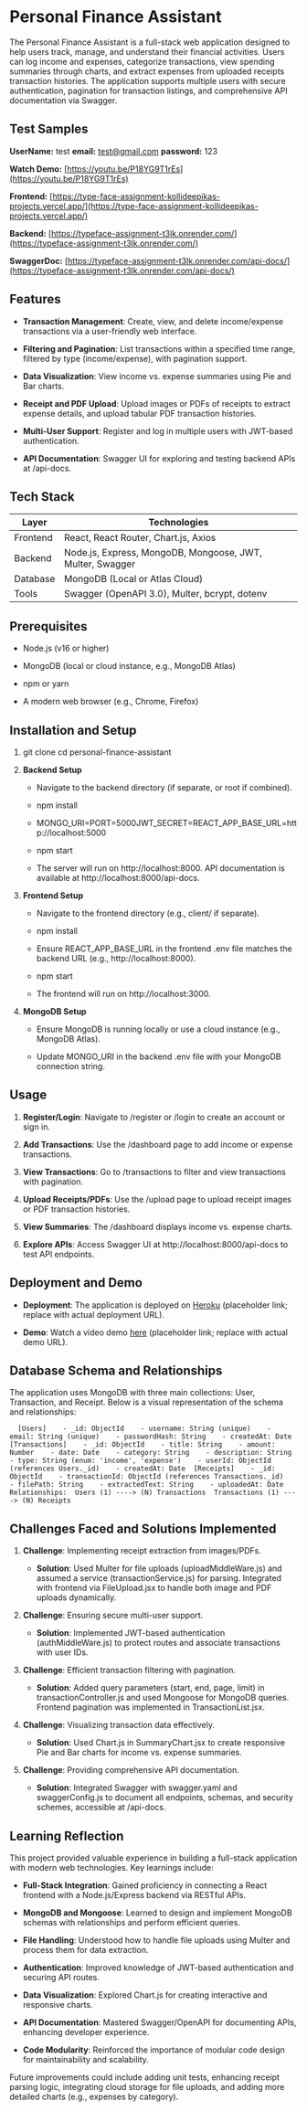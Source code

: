 Personal Finance Assistant
==========================

The Personal Finance Assistant is a full-stack web application designed to help users track, manage, and understand their financial activities. Users can log income and expenses, categorize transactions, view spending summaries through charts, and extract expenses from uploaded receipts  transaction histories. The application supports multiple users with secure authentication, pagination for transaction listings, and comprehensive API documentation via Swagger.

Test Samples
--------
**UserName:** test
**email:** test@gmail.com
**password:** 123

**Watch Demo:** [https://youtu.be/P18YG9T1rEs](https://youtu.be/P18YG9T1rEs) 

**Frontend:** [https://type-face-assignment-kollideepikas-projects.vercel.app/](https://type-face-assignment-kollideepikas-projects.vercel.app/)

**Backend:** [https://typeface-assignment-t3lk.onrender.com/](https://typeface-assignment-t3lk.onrender.com/)

**SwaggerDoc:** [https://typeface-assignment-t3lk.onrender.com/api-docs/](https://typeface-assignment-t3lk.onrender.com/api-docs/)



Features
--------

*   **Transaction Management**: Create, view, and delete income/expense transactions via a user-friendly web interface.
    
*   **Filtering and Pagination**: List transactions within a specified time range, filtered by type (income/expense), with pagination support.
    
*   **Data Visualization**: View income vs. expense summaries using Pie and Bar charts.
    
*   **Receipt and PDF Upload**: Upload images or PDFs of receipts to extract expense details, and upload tabular PDF transaction histories.
    
*   **Multi-User Support**: Register and log in multiple users with JWT-based authentication.
    
*   **API Documentation**: Swagger UI for exploring and testing backend APIs at /api-docs.
    

Tech Stack
-------------

| Layer       | Technologies                                                       |
|-------------|--------------------------------------------------------------------|
| Frontend    | React, React Router, Chart.js, Axios                              |
| Backend     | Node.js, Express, MongoDB, Mongoose, JWT, Multer, Swagger         |
| Database    | MongoDB (Local or Atlas Cloud)                                     |
| Tools       | Swagger (OpenAPI 3.0), Multer, bcrypt, dotenv                      |


Prerequisites
-------------

*   Node.js (v16 or higher)
    
*   MongoDB (local or cloud instance, e.g., MongoDB Atlas)
    
*   npm or yarn
    
*   A modern web browser (e.g., Chrome, Firefox)
    

Installation and Setup
----------------------

1.  git clone cd personal-finance-assistant
    
2.  **Backend Setup**
    
    *   Navigate to the backend directory (if separate, or root if combined).
        
    *   npm install
        
    *   MONGO\_URI=PORT=5000JWT\_SECRET=REACT\_APP\_BASE\_URL=http://localhost:5000
        
    *   npm start
        
    *   The server will run on http://localhost:8000. API documentation is available at http://localhost:8000/api-docs.
        
3.  **Frontend Setup**
    
    *   Navigate to the frontend directory (e.g., client/ if separate).
        
    *   npm install
        
    *   Ensure REACT\_APP\_BASE\_URL in the frontend .env file matches the backend URL (e.g., http://localhost:8000).
        
    *   npm start
        
    *   The frontend will run on http://localhost:3000.
        
4.  **MongoDB Setup**
    
    *   Ensure MongoDB is running locally or use a cloud instance (e.g., MongoDB Atlas).
        
    *   Update MONGO\_URI in the backend .env file with your MongoDB connection string.
        

Usage
-----

1.  **Register/Login**: Navigate to /register or /login to create an account or sign in.
    
2.  **Add Transactions**: Use the /dashboard page to add income or expense transactions.
    
3.  **View Transactions**: Go to /transactions to filter and view transactions with pagination.
    
4.  **Upload Receipts/PDFs**: Use the /upload page to upload receipt images or PDF transaction histories.
    
5.  **View Summaries**: The /dashboard displays income vs. expense charts.
    
6.  **Explore APIs**: Access Swagger UI at http://localhost:8000/api-docs to test API endpoints.
    

Deployment and Demo
-------------------

*   **Deployment**: The application is deployed on [Heroku](https://personal-finance-assistant.herokuapp.com/) (placeholder link; replace with actual deployment URL).
    
*   **Demo**: Watch a video demo [here](https://www.youtube.com/watch?v=example-demo) (placeholder link; replace with actual demo URL).
    

Database Schema and Relationships
---------------------------------

The application uses MongoDB with three main collections: User, Transaction, and Receipt. Below is a visual representation of the schema and relationships:

`   [Users]    - _id: ObjectId    - username: String (unique)    - email: String (unique)    - passwordHash: String    - createdAt: Date  [Transactions]    - _id: ObjectId    - title: String    - amount: Number    - date: Date    - category: String    - description: String    - type: String (enum: 'income', 'expense')    - userId: ObjectId (references Users._id)    - createdAt: Date  [Receipts]    - _id: ObjectId    - transactionId: ObjectId (references Transactions._id)    - filePath: String    - extractedText: String    - uploadedAt: Date  Relationships:  Users (1) ----> (N) Transactions  Transactions (1) ----> (N) Receipts   `

Challenges Faced and Solutions Implemented
------------------------------------------

1.  **Challenge**: Implementing receipt extraction from images/PDFs.
    
    *   **Solution**: Used Multer for file uploads (uploadMiddleWare.js) and assumed a service (transactionService.js) for parsing. Integrated with frontend via FileUpload.jsx to handle both image and PDF uploads dynamically.
        
2.  **Challenge**: Ensuring secure multi-user support.
    
    *   **Solution**: Implemented JWT-based authentication (authMiddleWare.js) to protect routes and associate transactions with user IDs.
        
3.  **Challenge**: Efficient transaction filtering with pagination.
    
    *   **Solution**: Added query parameters (start, end, page, limit) in transactionController.js and used Mongoose for MongoDB queries. Frontend pagination was implemented in TransactionList.jsx.
        
4.  **Challenge**: Visualizing transaction data effectively.
    
    *   **Solution**: Used Chart.js in SummaryChart.jsx to create responsive Pie and Bar charts for income vs. expense summaries.
        
5.  **Challenge**: Providing comprehensive API documentation.
    
    *   **Solution**: Integrated Swagger with swagger.yaml and swaggerConfig.js to document all endpoints, schemas, and security schemes, accessible at /api-docs.
        

Learning Reflection
-------------------

This project provided valuable experience in building a full-stack application with modern web technologies. Key learnings include:

*   **Full-Stack Integration**: Gained proficiency in connecting a React frontend with a Node.js/Express backend via RESTful APIs.
    
*   **MongoDB and Mongoose**: Learned to design and implement MongoDB schemas with relationships and perform efficient queries.
    
*   **File Handling**: Understood how to handle file uploads using Multer and process them for data extraction.
    
*   **Authentication**: Improved knowledge of JWT-based authentication and securing API routes.
    
*   **Data Visualization**: Explored Chart.js for creating interactive and responsive charts.
    
*   **API Documentation**: Mastered Swagger/OpenAPI for documenting APIs, enhancing developer experience.
    
*   **Code Modularity**: Reinforced the importance of modular code design for maintainability and scalability.
    

Future improvements could include adding unit tests, enhancing receipt parsing logic, integrating cloud storage for file uploads, and adding more detailed charts (e.g., expenses by category).
